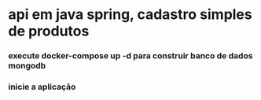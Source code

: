 # api em java spring, cadastro simples de produtos


### execute docker-compose up -d para construir banco de dados mongodb

### inicie a aplicação


